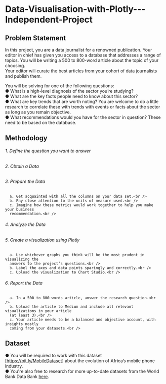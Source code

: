 # Data-Visualisation-with-Plotly---Independent-Project

## Problem Statement<br />
In this project, you are a data journalist for a renowned publication. Your editor in chief has given
you access to a database that addresses a range of topics. You will be writing a 500 to
800-word article about the topic of your choosing.<br />
Your editor will curate the best articles from your cohort of data journalists and publish them.<br />

You will be solving for one of the following questions:<br />
● What is a high-level diagnosis of the sector you’re studying?<br />
● What are the key facts people need to know about this sector?<br />
● What are key trends that are worth noting? You are welcome to do a little research to
correlate these with trends with events or facts about the sector as long as you remain
objective.<br />
● What recommendations would you have for the sector in question? These need to be
based on the database.<br />

## Methodology<br />
###### 1. Define the question you want to answer<br />
###### 2. Obtain a Data<br />
###### 3. Prepare the Data<br />
      a. Get acquainted with all the columns on your data set.<br />
      b. Pay close attention to the units of measure used.<br />
      c. Imagine how these metrics would work together to help you make your business
      recommendation.<br />
###### 4. Analyze the Data<br />
###### 5. Create a visualization using Plotly<br />
      a. Use whichever graphs you think will be the most prudent in visualizing the
      answers to the project’s questions.<br />
      b. Label the axes and data points sparingly and correctly.<br />
      c. Upload the visualization to Chart Studio.<br />
###### 6. Report the Data<br />
      a. In a 500 to 800 words article, answer the research question.<br />
      b. Upload the article to Medium and include all relevant visualizations in your article
      (at least 3).<br />
      c. Your article needs to be a balanced and objective account, with insights mostly
      coming from your datasets.<br />

## Dataset<br />
● You will be required to work with this dataset [https://bit.ly/MobileDataset] about the
evolution of Africa’s mobile phone industry.<br />
● You're also free to research for more up-to-date datasets from the World Bank Data
Bank [here](https://databank.worldbank.org/home.aspx).
